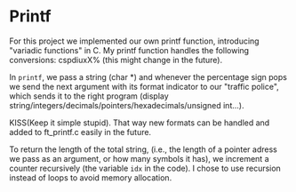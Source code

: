 # Printf
For this project we implemented our own printf function, introducing "variadic functions" in C. My printf function handles the following conversions: cspdiuxX% (this might change in the future). 

In `printf`, we pass a string (char *) and whenever the percentage sign pops we send the next argument with its format indicator to our "traffic police", which sends it to the right program (display string/integers/decimals/pointers/hexadecimals/unsigned int...).

KISS(Keep it simple stupid).
That way new formats can be handled and added to ft_printf.c easily in the future. 

To return the length of the total string, (i.e., the length of a pointer adress we pass as an argument, or how many symbols it has), we increment a counter recursively (the variable `idx` in the code). I chose to use recursion instead of loops to avoid memory allocation.
